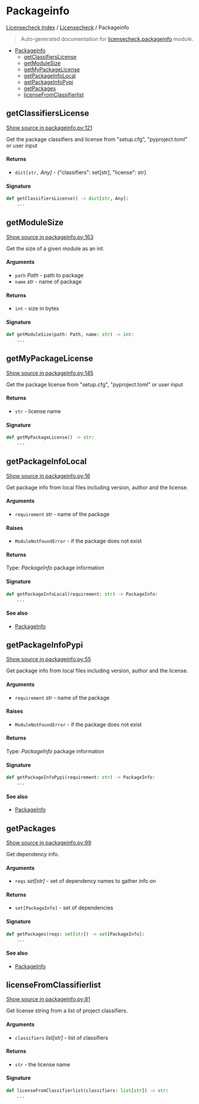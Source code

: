 # Packageinfo

[Licensecheck Index](../README.md#licensecheck-index) /
[Licensecheck](./index.md#licensecheck) /
Packageinfo

> Auto-generated documentation for [licensecheck.packageinfo](../../../licensecheck/packageinfo.py) module.

- [Packageinfo](#packageinfo)
  - [getClassifiersLicense](#getclassifierslicense)
  - [getModuleSize](#getmodulesize)
  - [getMyPackageLicense](#getmypackagelicense)
  - [getPackageInfoLocal](#getpackageinfolocal)
  - [getPackageInfoPypi](#getpackageinfopypi)
  - [getPackages](#getpackages)
  - [licenseFromClassifierlist](#licensefromclassifierlist)

## getClassifiersLicense

[Show source in packageinfo.py:121](../../../licensecheck/packageinfo.py#L121)

Get the package classifiers and license from "setup.cfg", "pyproject.toml" or user input

#### Returns

- `dict[str,` *Any]* - {"classifiers": set[str], "license": str}

#### Signature

```python
def getClassifiersLicense() -> dict[str, Any]:
    ...
```



## getModuleSize

[Show source in packageinfo.py:163](../../../licensecheck/packageinfo.py#L163)

Get the size of a given module as an int.

#### Arguments

- `path` *Path* - path to package
- `name` *str* - name of package

#### Returns

- `int` - size in bytes

#### Signature

```python
def getModuleSize(path: Path, name: str) -> int:
    ...
```



## getMyPackageLicense

[Show source in packageinfo.py:145](../../../licensecheck/packageinfo.py#L145)

Get the package license from "setup.cfg", "pyproject.toml" or user input

#### Returns

- `str` - license name

#### Signature

```python
def getMyPackageLicense() -> str:
    ...
```



## getPackageInfoLocal

[Show source in packageinfo.py:16](../../../licensecheck/packageinfo.py#L16)

Get package info from local files including version, author
and	the license.

#### Arguments

- `requirement` *str* - name of the package

#### Raises

- `ModuleNotFoundError` -  if the package does not exist

#### Returns

Type: *PackageInfo*
package information

#### Signature

```python
def getPackageInfoLocal(requirement: str) -> PackageInfo:
    ...
```

#### See also

- [PackageInfo](./types.md#packageinfo)



## getPackageInfoPypi

[Show source in packageinfo.py:55](../../../licensecheck/packageinfo.py#L55)

Get package info from local files including version, author
and	the license.

#### Arguments

- `requirement` *str* - name of the package

#### Raises

- `ModuleNotFoundError` -  if the package does not exist

#### Returns

Type: *PackageInfo*
package information

#### Signature

```python
def getPackageInfoPypi(requirement: str) -> PackageInfo:
    ...
```

#### See also

- [PackageInfo](./types.md#packageinfo)



## getPackages

[Show source in packageinfo.py:99](../../../licensecheck/packageinfo.py#L99)

Get dependency info.

#### Arguments

- `reqs` *set[str]* - set of dependency names to gather info on

#### Returns

- `set[PackageInfo]` - set of dependencies

#### Signature

```python
def getPackages(reqs: set[str]) -> set[PackageInfo]:
    ...
```

#### See also

- [PackageInfo](./types.md#packageinfo)



## licenseFromClassifierlist

[Show source in packageinfo.py:81](../../../licensecheck/packageinfo.py#L81)

Get license string from a list of project classifiers.

#### Arguments

- `classifiers` *list[str]* - list of classifiers

#### Returns

- `str` - the license name

#### Signature

```python
def licenseFromClassifierlist(classifiers: list[str]) -> str:
    ...
```


